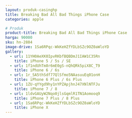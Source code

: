 ```yaml
---
layout: produk-casinghp
title: Breaking Bad All Bad Things iPhone Case
categories: apple

# Produk
product-title: Breaking Bad All Bad Things iPhone Case
harga: 90000
sku: hn-2884
image-drive: 1Sa6RPqc-WkKeHZfYDLbSZc9OZ0aWloYD
gallery:
  - url: 11YH0AeXK0IpvRKbfBQBDmJ1IAW1C35Rn
    title: iPhone 5 / 5s / SE
  - url: 1f1ndUhTm8r6mE0gS-nQhQRk5piX8C_T9
    title: iPhone 6 / 6s
  - url: 1r_SA5thSdf77QlSfmo5NAasuuEq01onH
    title: iPhone 6 Plus / 6s Plus
  - url: 1ZU-qYYgd9hy1nYPZApjhnJ47XNlNTFJu
    title: iPhone 7 / 8
  - url: 1ldvGAUyW2Nqo0jlsGqmlR1TN1Aomooq9
    title: iPhone 7 Plus / 8 Plus
  - url: 1Sa6RPqc-WkKeHZfYDLbSZc9OZ0aWloYD
    title: iPhone X
---
```


